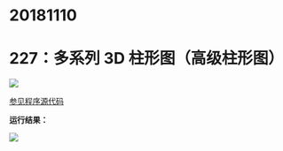 # 20181110

# 227：多系列 3D 柱形图（高级柱形图）

<img src="http://image.renkaigis.com/keepcoding/2018111001.png">

<a href="https://github.com/renkaigis/KeepCoding/tree/master/2018/11/10" target="_blank">参见程序源代码</a>

**运行结果：**

<img src="http://image.renkaigis.com/keepcoding/2018111002.png">